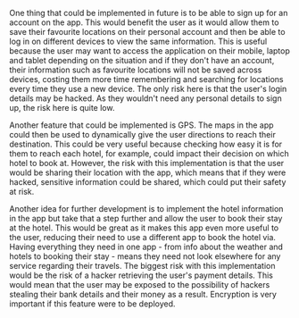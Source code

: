 One thing that could be implemented in future is to be able to sign up for an account on the app. This would benefit the user as it would allow them to save their favourite locations on their personal account and then be able to log in on different devices to view the same information. This is useful because the user may want to access the application on their mobile, laptop and tablet depending on the situation and if they don't have an account, their information such as favourite locations will not be saved across devices, costing them more time remembering and searching for locations every time they use a new device. The only risk here is that the user's login details may be hacked. As they wouldn't need any personal details to sign up, the risk here is quite low.

Another feature that could be implemented is GPS. The maps in the app could then be used to dynamically give the user directions to reach their destination. This could be very useful because checking how easy it is for them to reach each hotel, for example, could impact their decision on which hotel to book at. However, the risk with this implementation is that the user would be sharing their location with the app, which means that if they were hacked, sensitive information could be shared, which could put their safety at risk.

Another idea for further development is to implement the hotel information in the app but take that a step further and allow the user to book their stay at the hotel. This would be great as it makes this app even more useful to the user, reducing their need to use a different app to book the hotel via. Having everything they need in one app - from info about the weather and hotels to booking their stay - means they need not look elsewhere for any service regarding their travels. The biggest risk with this implementation would be the risk of a hacker retrieving the user's payment details. This would mean that the user may be exposed to the possibility of hackers stealing their bank details and their money as a result. Encryption is very important if this feature were to be deployed.